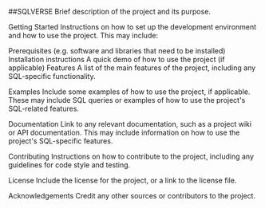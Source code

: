 ##SQLVERSE
Brief description of the project and its purpose.

Getting Started
Instructions on how to set up the development environment and how to use the project. This may include:

Prerequisites (e.g. software and libraries that need to be installed)
Installation instructions
A quick demo of how to use the project (if applicable)
Features
A list of the main features of the project, including any SQL-specific functionality.

Examples
Include some examples of how to use the project, if applicable. These may include SQL queries or examples of how to use the project's SQL-related features.

Documentation
Link to any relevant documentation, such as a project wiki or API documentation. This may include information on how to use the project's SQL-specific features.

Contributing
Instructions on how to contribute to the project, including any guidelines for code style and testing.

License
Include the license for the project, or a link to the license file.

Acknowledgements
Credit any other sources or contributors to the project.
